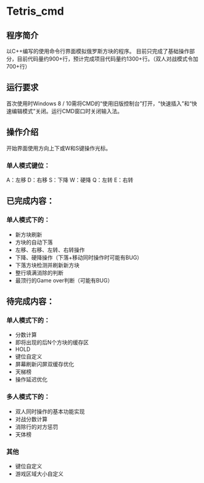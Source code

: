 # Tetris_cmd

## 程序简介
以C++编写的使用命令行界面模拟俄罗斯方块的程序。
目前只完成了基础操作部分，目前代码量约900+行，预计完成项目代码量约1300+行。（双人对战模式令加700+行）

## 运行要求
首次使用时Windows 8 / 10需将CMD的“使用旧版控制台”打开，“快速插入”和“快速编辑模式”关闭。运行CMD窗口时关闭输入法。

## 操作介绍
开始界面使用方向上下或W和S键操作光标。

### 单人模式键位：
A：左移
D：右移
S：下降
W：硬降
Q：左转
E：右转

## 已完成内容：
### 单人模式下的：
- 新方块刷新
- 方块的自动下落
- 左移、右移、左转、右转操作
- 下降、硬降操作（下落+移动同时操作时可能有BUG）
- 下落方块检测并刷新新方块
- 整行填满消除的判断
- 最顶行的Game over判断（可能有BUG）

## 待完成内容：
### 单人模式下的：
- 分数计算
- 即将出现的后N个方块的缓存区
- HOLD
- 键位自定义
- 屏幕刷新闪屏双缓存优化
- 天梯榜
- 操作延迟优化

### 多人模式下的：
- 双人同时操作的基本功能实现
- 对战分数计算
- 消除行的对方惩罚
- 天体榜

### 其他
- 键位自定义
- 游戏区域大小自定义
